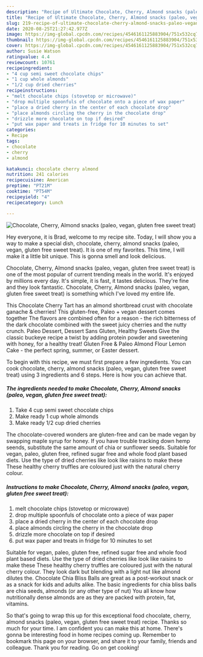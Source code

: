 ```yaml
---
description: "Recipe of Ultimate Chocolate, Cherry, Almond snacks (paleo, vegan, gluten free sweet treat)"
title: "Recipe of Ultimate Chocolate, Cherry, Almond snacks (paleo, vegan, gluten free sweet treat)"
slug: 219-recipe-of-ultimate-chocolate-cherry-almond-snacks-paleo-vegan-gluten-free-sweet-treat
date: 2020-08-25T21:27:42.977Z
image: https://img-global.cpcdn.com/recipes/4546161125883904/751x532cq70/chocolate-cherry-almond-snacks-paleo-vegan-gluten-free-sweet-treat-recipe-main-photo.jpg
thumbnail: https://img-global.cpcdn.com/recipes/4546161125883904/751x532cq70/chocolate-cherry-almond-snacks-paleo-vegan-gluten-free-sweet-treat-recipe-main-photo.jpg
cover: https://img-global.cpcdn.com/recipes/4546161125883904/751x532cq70/chocolate-cherry-almond-snacks-paleo-vegan-gluten-free-sweet-treat-recipe-main-photo.jpg
author: Susie Watson
ratingvalue: 4.4
reviewcount: 10761
recipeingredient:
- "4 cup semi sweet chocolate chips"
- "1 cup whole almonds"
- "1/2 cup dried cherries"
recipeinstructions:
- "melt chocolate chips (stovetop or microwave)"
- "drop multiple spoonfuls of chocolate onto a piece of wax paper"
- "place a dried cherry in the center of each chocolate drop"
- "place almonds circling the cherry in the chocolate drop"
- "drizzle more chocolate on top if desired"
- "put wax paper and treats in fridge for 10 minutes to set"
categories:
- Recipe
tags:
- chocolate
- cherry
- almond

katakunci: chocolate cherry almond 
nutrition: 241 calories
recipecuisine: American
preptime: "PT21M"
cooktime: "PT54M"
recipeyield: "4"
recipecategory: Lunch

---
```



![Chocolate, Cherry, Almond snacks (paleo, vegan, gluten free sweet treat)](https://img-global.cpcdn.com/recipes/4546161125883904/751x532cq70/chocolate-cherry-almond-snacks-paleo-vegan-gluten-free-sweet-treat-recipe-main-photo.jpg)

Hey everyone, it is Brad, welcome to my recipe site. Today, I will show you a way to make a special dish, chocolate, cherry, almond snacks (paleo, vegan, gluten free sweet treat). It is one of my favorites. This time, I will make it a little bit unique. This is gonna smell and look delicious.

Chocolate, Cherry, Almond snacks (paleo, vegan, gluten free sweet treat) is one of the most popular of current trending meals in the world. It's enjoyed by millions every day. It's simple, it is fast, it tastes delicious. They're fine and they look fantastic. Chocolate, Cherry, Almond snacks (paleo, vegan, gluten free sweet treat) is something which I've loved my entire life.

This Chocolate Cherry Tart has an almond shortbread crust with chocolate ganache &amp; cherries! This gluten-free, Paleo + vegan dessert comes together The flavors are combined often for a reason - the rich bitterness of the dark chocolate combined with the sweet juicy cherries and the nutty crunch. Paleo Dessert, Dessert Sans Gluten, Healthy Sweets Give the classic buckeye recipe a twist by adding protein powder and sweetening with honey, for a healthy treat! Gluten Free &amp; Paleo Almond Flour Lemon Cake - the perfect spring, summer, or Easter dessert.


To begin with this recipe, we must first prepare a few ingredients. You can cook chocolate, cherry, almond snacks (paleo, vegan, gluten free sweet treat) using 3 ingredients and 6 steps. Here is how you can achieve that.

<!--inarticleads1-->

##### The ingredients needed to make Chocolate, Cherry, Almond snacks (paleo, vegan, gluten free sweet treat):

1. Take 4 cup semi sweet chocolate chips
1. Make ready 1 cup whole almonds
1. Make ready 1/2 cup dried cherries


The chocolate-covered wonders are gluten-free and can be made vegan by swapping maple syrup for honey. If you have trouble tracking down hemp seends, substitute the same amount of chia or sunflower seeds. Suitable for vegan, paleo, gluten free, refined sugar free and whole food plant based diets. Use the type of dried cherries like look like raisins to make these These healthy cherry truffles are coloured just with the natural cherry colour. 

<!--inarticleads2-->

##### Instructions to make Chocolate, Cherry, Almond snacks (paleo, vegan, gluten free sweet treat):

1. melt chocolate chips (stovetop or microwave)
1. drop multiple spoonfuls of chocolate onto a piece of wax paper
1. place a dried cherry in the center of each chocolate drop
1. place almonds circling the cherry in the chocolate drop
1. drizzle more chocolate on top if desired
1. put wax paper and treats in fridge for 10 minutes to set


Suitable for vegan, paleo, gluten free, refined sugar free and whole food plant based diets. Use the type of dried cherries like look like raisins to make these These healthy cherry truffles are coloured just with the natural cherry colour. They look dark but blending with a light nut like almond dilutes the. Chocolate Chia Bliss Balls are great as a post-workout snack or as a snack for kids and adults alike. The basic ingredients for chia bliss balls are chia seeds, almonds (or any other type of nut) You all know how nutritionally dense almonds are as they are packed with protein, fat, vitamins. 

So that's going to wrap this up for this exceptional food chocolate, cherry, almond snacks (paleo, vegan, gluten free sweet treat) recipe. Thanks so much for your time. I am confident you can make this at home. There's gonna be interesting food in home recipes coming up. Remember to bookmark this page on your browser, and share it to your family, friends and colleague. Thank you for reading. Go on get cooking!
